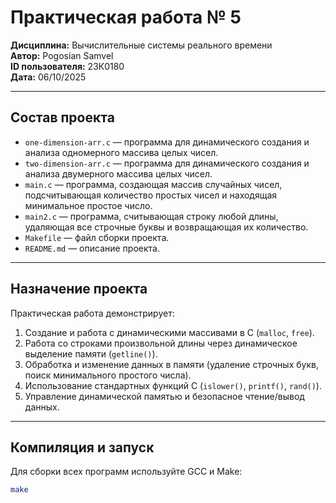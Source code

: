 # Практическая работа № 5  
**Дисциплина:** Вычислительные системы реального времени  
**Автор:** Pogosian Samvel  
**ID пользователя:** 23К0180  
**Дата:** 06/10/2025  

---

## Состав проекта

- `one-dimension-arr.c` — программа для динамического создания и анализа одномерного массива целых чисел.  
- `two-dimension-arr.c` — программа для динамического создания и анализа двумерного массива целых чисел.  
- `main.c` — программа, создающая массив случайных чисел, подсчитывающая количество простых чисел и находящая минимальное простое число.  
- `main2.c` — программа, считывающая строку любой длины, удаляющая все строчные буквы и возвращающая их количество.  
- `Makefile` — файл сборки проекта.  
- `README.md` — описание проекта.  

---

## Назначение проекта

Практическая работа демонстрирует:

1. Создание и работа с динамическими массивами в C (`malloc`, `free`).  
2. Работа со строками произвольной длины через динамическое выделение памяти (`getline()`).  
3. Обработка и изменение данных в памяти (удаление строчных букв, поиск минимального простого числа).  
4. Использование стандартных функций C (`islower()`, `printf()`, `rand()`).  
5. Управление динамической памятью и безопасное чтение/вывод данных.  

---

## Компиляция и запуск

Для сборки всех программ используйте GCC и Make:

```bash
make
